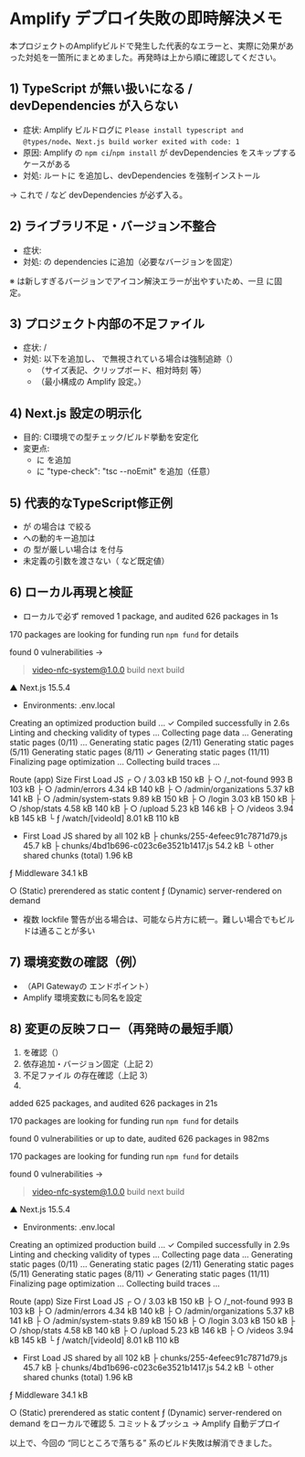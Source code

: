 # Amplify デプロイ失敗の即時解決メモ

本プロジェクトのAmplifyビルドで発生した代表的なエラーと、実際に効果があった対処を一箇所にまとめました。再発時は上から順に確認してください。

## 1) TypeScript が無い扱いになる / devDependencies が入らない
- 症状: Amplify ビルドログに `Please install typescript and @types/node`、`Next.js build worker exited with code: 1`
- 原因: Amplify の `npm ci`/`npm install` が devDependencies をスキップするケースがある
- 対処: ルートに  を追加し、devDependencies を強制インストール



→ これで  /  など devDependencies が必ず入る。

## 2) ライブラリ不足・バージョン不整合
- 症状: 
- 対処:  の dependencies に追加（必要なバージョンを固定）



※  は新しすぎるバージョンでアイコン解決エラーが出やすいため、一旦  に固定。

## 3) プロジェクト内部の不足ファイル
- 症状:  / 
- 対処: 以下を追加し、 で無視されている場合は強制追跡（）
  - （サイズ表記、クリップボード、相対時刻 等）
  - （最小構成の Amplify 設定。）

## 4) Next.js 設定の明示化
- 目的: CI環境での型チェック/ビルド挙動を安定化
- 変更点:
  -  に  を追加
  -  に "type-check": "tsc --noEmit" を追加（任意）

## 5) 代表的なTypeScript修正例
-  が  の場合は  で絞る
-  への動的キー追加は 
-  の  型が厳しい場合は  を付与
- 未定義の引数を渡さない（ など既定値）

## 6) ローカル再現と検証
- ローカルで必ず 
removed 1 package, and audited 626 packages in 1s

170 packages are looking for funding
  run `npm fund` for details

found 0 vulnerabilities → 
> video-nfc-system@1.0.0 build
> next build

   ▲ Next.js 15.5.4
   - Environments: .env.local

   Creating an optimized production build ...
 ✓ Compiled successfully in 2.6s
   Linting and checking validity of types ...
   Collecting page data ...
   Generating static pages (0/11) ...
   Generating static pages (2/11) 
   Generating static pages (5/11) 
   Generating static pages (8/11) 
 ✓ Generating static pages (11/11)
   Finalizing page optimization ...
   Collecting build traces ...

Route (app)                                 Size  First Load JS
┌ ○ /                                    3.03 kB         150 kB
├ ○ /_not-found                            993 B         103 kB
├ ○ /admin/errors                        4.34 kB         140 kB
├ ○ /admin/organizations                 5.37 kB         141 kB
├ ○ /admin/system-stats                  9.89 kB         150 kB
├ ○ /login                               3.03 kB         150 kB
├ ○ /shop/stats                          4.58 kB         140 kB
├ ○ /upload                              5.23 kB         146 kB
├ ○ /videos                              3.94 kB         145 kB
└ ƒ /watch/[videoId]                     8.01 kB         110 kB
+ First Load JS shared by all             102 kB
  ├ chunks/255-4efeec91c7871d79.js       45.7 kB
  ├ chunks/4bd1b696-c023c6e3521b1417.js  54.2 kB
  └ other shared chunks (total)          1.96 kB


ƒ Middleware                             34.1 kB

○  (Static)   prerendered as static content
ƒ  (Dynamic)  server-rendered on demand
- 複数 lockfile 警告が出る場合は、可能なら片方に統一。難しい場合でもビルドは通ることが多い

## 7) 環境変数の確認（例）
- （API Gatewayの  エンドポイント）
- Amplify 環境変数にも同名を設定

## 8) 変更の反映フロー（再発時の最短手順）
1.  を確認（）
2. 依存追加・バージョン固定（上記 2）
3. 不足ファイル  の存在確認（上記 3）
4. 
added 625 packages, and audited 626 packages in 21s

170 packages are looking for funding
  run `npm fund` for details

found 0 vulnerabilities or 
up to date, audited 626 packages in 982ms

170 packages are looking for funding
  run `npm fund` for details

found 0 vulnerabilities → 
> video-nfc-system@1.0.0 build
> next build

   ▲ Next.js 15.5.4
   - Environments: .env.local

   Creating an optimized production build ...
 ✓ Compiled successfully in 2.9s
   Linting and checking validity of types ...
   Collecting page data ...
   Generating static pages (0/11) ...
   Generating static pages (2/11) 
   Generating static pages (5/11) 
   Generating static pages (8/11) 
 ✓ Generating static pages (11/11)
   Finalizing page optimization ...
   Collecting build traces ...

Route (app)                                 Size  First Load JS
┌ ○ /                                    3.03 kB         150 kB
├ ○ /_not-found                            993 B         103 kB
├ ○ /admin/errors                        4.34 kB         140 kB
├ ○ /admin/organizations                 5.37 kB         141 kB
├ ○ /admin/system-stats                  9.89 kB         150 kB
├ ○ /login                               3.03 kB         150 kB
├ ○ /shop/stats                          4.58 kB         140 kB
├ ○ /upload                              5.23 kB         146 kB
├ ○ /videos                              3.94 kB         145 kB
└ ƒ /watch/[videoId]                     8.01 kB         110 kB
+ First Load JS shared by all             102 kB
  ├ chunks/255-4efeec91c7871d79.js       45.7 kB
  ├ chunks/4bd1b696-c023c6e3521b1417.js  54.2 kB
  └ other shared chunks (total)          1.96 kB


ƒ Middleware                             34.1 kB

○  (Static)   prerendered as static content
ƒ  (Dynamic)  server-rendered on demand をローカルで確認
5. コミット＆プッシュ → Amplify 自動デプロイ

以上で、今回の “同じところで落ちる” 系のビルド失敗は解消できました。
